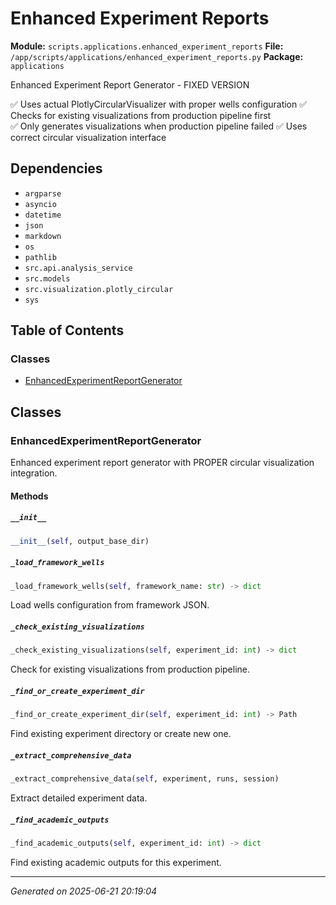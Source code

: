 # Enhanced Experiment Reports

**Module:** `scripts.applications.enhanced_experiment_reports`
**File:** `/app/scripts/applications/enhanced_experiment_reports.py`
**Package:** `applications`

Enhanced Experiment Report Generator - FIXED VERSION

✅ Uses actual PlotlyCircularVisualizer with proper wells configuration
✅ Checks for existing visualizations from production pipeline first  
✅ Only generates visualizations when production pipeline failed
✅ Uses correct circular visualization interface

## Dependencies

- `argparse`
- `asyncio`
- `datetime`
- `json`
- `markdown`
- `os`
- `pathlib`
- `src.api.analysis_service`
- `src.models`
- `src.visualization.plotly_circular`
- `sys`

## Table of Contents

### Classes
- [EnhancedExperimentReportGenerator](#enhancedexperimentreportgenerator)

## Classes

### EnhancedExperimentReportGenerator

Enhanced experiment report generator with PROPER circular visualization integration.

#### Methods

##### `__init__`
```python
__init__(self, output_base_dir)
```

##### `_load_framework_wells`
```python
_load_framework_wells(self, framework_name: str) -> dict
```

Load wells configuration from framework JSON.

##### `_check_existing_visualizations`
```python
_check_existing_visualizations(self, experiment_id: int) -> dict
```

Check for existing visualizations from production pipeline.

##### `_find_or_create_experiment_dir`
```python
_find_or_create_experiment_dir(self, experiment_id: int) -> Path
```

Find existing experiment directory or create new one.

##### `_extract_comprehensive_data`
```python
_extract_comprehensive_data(self, experiment, runs, session)
```

Extract detailed experiment data.

##### `_find_academic_outputs`
```python
_find_academic_outputs(self, experiment_id: int) -> dict
```

Find existing academic outputs for this experiment.

---

*Generated on 2025-06-21 20:19:04*
